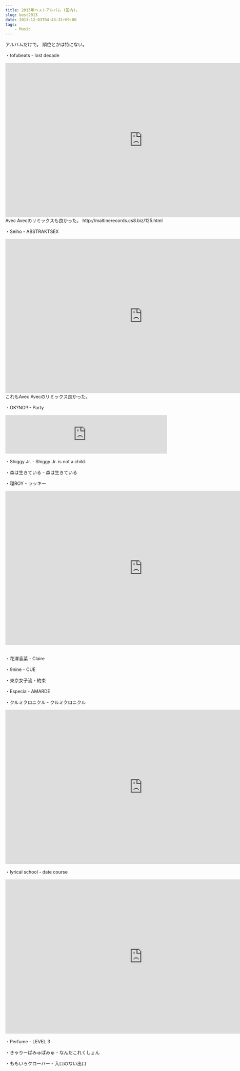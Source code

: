 ```yaml
---
title: 2013年ベストアルバム (国内)。
slug: best2013
date: 2013-12-03T04:43:31+09:00
tags:
    - Music
---
```

アルバムだけで。
順位とかは特にない。
<!--more-->

・tofubeats - lost decade
<div class="youtube"><iframe width="854" height="480" src="https://www.youtube.com/embed/bQWxxdGsSSk" frameborder="0" allowfullscreen></iframe></div>
Avec Avecのリミックスも良かった。
http://maltinerecords.cs8.biz/125.html

・Seiho - ABSTRAKTSEX
<div class="youtube"><iframe width="854" height="480" src="https://www.youtube.com/embed/1Ztd_nPJnB4" frameborder="0" allowfullscreen></iframe></iframe></div>
これもAvec Avecのリミックス良かった。

・OK?NO!! - Party
<iframe style="border: 0; width: 100%; height: 120px;" src="https://bandcamp.com/EmbeddedPlayer/album=3267102056/size=large/bgcol=ffffff/linkcol=0687f5/tracklist=false/artwork=small/transparent=true/" seamless><a href="http://ok-no.bandcamp.com/album/party">Party!!! by OK?NO!!</a></iframe>

・Shiggy Jr. - Shiggy Jr. is not a child.

・森は生きている - 森は生きている

・環ROY - ラッキー
<div class="youtube"><iframe width="854" height="480" src="https://www.youtube.com/embed/2zkBDKSEAHM" frameborder="0" allowfullscreen></iframe></div> 

・花澤香菜 - Claire

・9nine - CUE

・東京女子流 - 約束

・Especia - AMARDE

・クルミクロニクル - クルミクロニクル
<div class="youtube"><iframe width="854" height="480" src="https://www.youtube.com/embed/UUVMkCUXKYI" frameborder="0" allowfullscreen></iframe></div>

・lyrical school - date course
<div class="youtube"><iframe width="854" height="480" src="https://www.youtube.com/embed/Z7ukmG_1FSg" frameborder="0" allowfullscreen></iframe></div>

・Perfume - LEVEL 3

・きゃりーぱみゅぱみゅ - なんだこれくしょん

・ももいろクローバー - 入口のない出口
